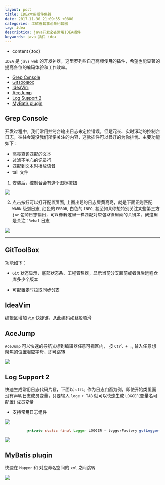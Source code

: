 ```yaml
---
layout: post
title: IDEA常用插件集锦
date: 2017-11-30 21:09:35 +0800 
categories: 工欲善其事必先利其器
tag: idea
description: java开发必备常用IDEA插件
keywords: java 插件 idea 
---
```

* content
{:toc}

`IDEA` 是 `java web` 的开发神器，这里罗列些自己高频使用的插件，希望也能显著的提高各位的编码体验和工作效率。

<!-- more -->

<!-- TOC -->

- [Grep Console](#grep-console)
- [GitToolBox](#gittoolbox)
- [IdeaVim](#ideavim)
- [AceJump](#acejump)
- [Log Support 2](#log-support-2)
- [MyBatis plugin](#mybatis-plugin)

<!-- /TOC -->

## Grep Console 

开发过程中，我们常用控制台输出日志来定位错误，但是冗长、实时滚动的控制台日志，往往会淹没我们所要关注的内容，这款插件可以很好的为你排忧。主要功能如下：

* 高亮查询匹配的文本
* 过滤不关心的记录行
* 匹配到文本时播放语音
* tail 文件

1. 安装后，控制台会有这个图标按钮

  ![](https://tu-img-1.aixinxi.net/o_1c06j18bk14k9e6n1m9m139l1okca.png-w.jpg)

2. 点击按钮可以打开配置页面, 上图出现的日志屎黄高亮，就是下面正则匹配 `WARN` 级别日志, 红色的 `ERROR`, 白色的 `INFO`, 甚至如果你想特别关注某些第三方 `jar` 包的日志输出，可以像我这里一样匹配对应包路径里面的关键字，我这里是关注 `JRebal` 日志

  ![](https://tu-img-1.aixinxi.net/o_1c06it5601feerkvj0neg41itba.png-w.jpg)

---

## GitToolBox

功能如下：

* `Git` 状态显示，底部状态条、工程管理器，显示当前分支超前或者落后远程仓库多少个版本

* 可配置定时拉取同步分支



## IdeaVim

编辑区增加 `Vim` 快捷键，从此编码如丝般顺滑

## AceJump

`AceJump` 可以快速的导航光标到编辑器任意可视区内， 按 `Ctrl + ;`, 输入任意想聚焦的位置相应字母，即可跳转

 ![](https://tu-img-1.aixinxi.net/o_1c06jt9ljevg21f5966a1nf5a.png-w.jpg)

## Log Support 2

快速生成常用日志代码片段，下面以 `slf4j` 作为日志门面为例，即使开始类里面没有声明日志成员变量，只要输入 `loge + TAB` 就可以快速生成 `LOGGER`(变量名可配置) 成员变量

* 支持常用日志组件

 ![](https://tu-img-1.aixinxi.net/o_1c084bi721pgu1d45h6t1r7f15dua.png-w.jpg)

  ```java
            private static final Logger LOGGER = LoggerFactory.getLogger(Test.class);
   ```

 ![](https://tu-img-1.aixinxi.net/o_1c06latfmtov12hq183u1dga12t4a.gif-w.jpg)

## MyBatis plugin

快速在 `Mapper` 和 对应命名空间的 `xml` 之间跳转

   ![](https://tu-img-1.aixinxi.net/o_1c06l4pqtdht16k73a2pvga3ka.gif-w.jpg)
